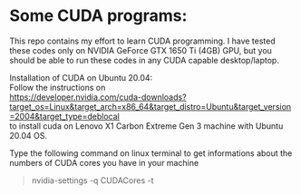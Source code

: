 # Some CUDA programs:

This repo contains my effort to learn CUDA programming. I have tested these codes only on NVIDIA GeForce GTX 1650 Ti (4GB) GPU,
but you should be able to run these codes in any CUDA capable desktop/laptop. 

Installation of CUDA on Ubuntu 20.04: <br/>
Follow the instructions on <br/>
https://developer.nvidia.com/cuda-downloads?target_os=Linux&target_arch=x86_64&target_distro=Ubuntu&target_version=2004&target_type=deblocal
<br/> to install cuda on Lenovo X1 Carbon Extreme Gen 3 machine with Ubuntu 20.04 OS.

Type the following command on linux terminal to get informations about the numbers of CUDA cores you have in your machine <br/>
> nvidia-settings -q CUDACores -t

